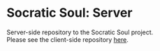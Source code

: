 # Socratic Soul: Server
Server-side repository to the Socratic Soul project.  
Please see the client-side repository [here](https://github.com/dlndn/socratic-soul).
